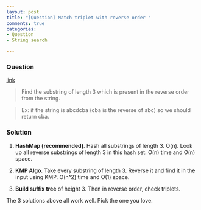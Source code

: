 ```yaml
---
layout: post
title: "[Question] Match triplet with reverse order "
comments: true
categories:
- Question
- String search

---
```


### Question

[link](http://www.careercup.com/question?id=11655778)

> Find the substring of length 3 which is present in the reverse order from the string. 

> Ex: if the string is abcdcba (cba is the reverse of abc) so we should return cba. 

### Solution

1. __HashMap (recommended)__. Hash all substrings of length 3. O(n). Look up all reverse substrings of length 3 in this hash set. O(n) time and O(n) space. 

1. __KMP Algo__. Take every substring of length 3. Reverse it and find it in the input using KMP. O(n^2) time and O(1) space. 

1. __Build suffix tree__ of height 3. Then in reverse order, check triplets. 

The 3 solutions above all work well. Pick the one you love. 
